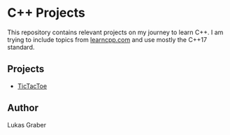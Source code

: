 # C++ Projects

This repository contains relevant projects on my journey to learn C++. I am
trying to include topics from [learncpp.com](https://www.learncpp.com/) and use
mostly the C++17 standard.

## Projects

- [TicTacToe](tictactoe/)

## Author

Lukas Graber
